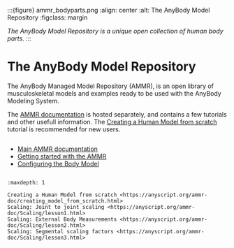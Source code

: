 :::{figure} ammr_bodyparts.png
:align: center
:alt: The AnyBody Model Repository
:figclass: margin

*The AnyBody Model Repository is a unique open collection of human body parts*.
:::

# The AnyBody Model Repository


The AnyBody Managed Model Repository (AMMR), is an open library of musculoskeletal
models and examples ready to be used with the AnyBody Modeling System.

The [AMMR documentation](https://anyscript.org/ammr-doc/) is hosted
separately, and contains a few tutorials and other usefull information. The
[Creating a Human Model from scratch](https://anyscript.org/ammr-doc/creating_model_from_scratch.html) tutorial is
recommended for new users.



```{rubric} AMMR documentation
```

- [Main AMMR documentation](https://anyscript.org/ammr-doc/)
- [Getting started with the AMMR](https://anyscript.org/ammr-doc/getting_started.html)
- [Configuring the Body Model](https://anyscript.org/ammr-doc/bm_config/index.html)

```{rubric} AMMR Tutorials
```

```{toctree}
:maxdepth: 1

Creating a Human Model from scratch <https://anyscript.org/ammr-doc/creating_model_from_scratch.html>
Scaling: Joint to joint scaling <https://anyscript.org/ammr-doc/Scaling/lesson1.html>
Scaling: External Body Measurements <https://anyscript.org/ammr-doc/Scaling/lesson2.html>
Scaling: Segmental scaling factors <https://anyscript.org/ammr-doc/Scaling/lesson3.html>
```
